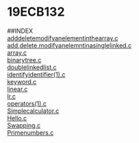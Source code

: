 # 19ECB132

##INDEX   
[adddeletemodifyanelementinthearray.c](adddeletemodifyanelementinthearray.c)      
[add,delete,modifyanelemntinasinglelinked.c](add,delete,modifyanelemntinasinglelinked.c)       
[array.c](array.c)     
[binarytree.c](binarytree.c)     
[doublelinkedlist.c](doublelinkedlist.c)     
[identifyidentifier(1).c](identifyidentifier(1).c)      
[keyword.c](keyword.c)        
[linear.c](linear.c)       
[lr.c](lr.c)          
[operators(1).c](operators(1).c)      
[Simplecalculator.c](Simplecalculator.c)       
[Hello.c](Hello.c)      
[Swapping.c](Swapping.c)     
[Primenumbers.c](Primenumbers.c)    

